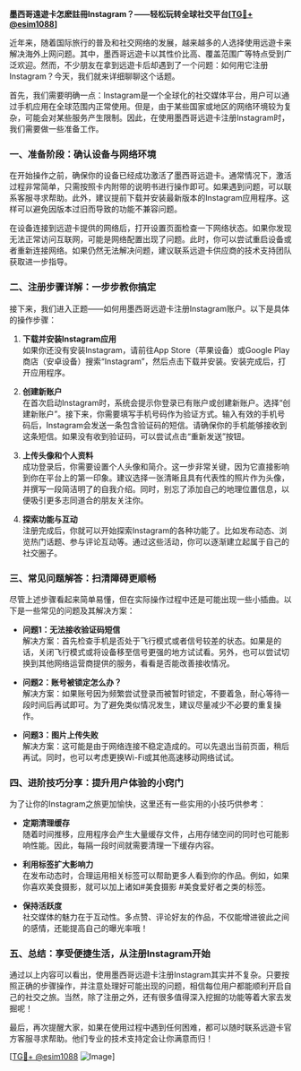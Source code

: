 **墨西哥遠遊卡怎麽註冊Instagram？——轻松玩转全球社交平台[[TG💪+ @esim1088](https://t.me/s/esim1088)]**

近年来，随着国际旅行的普及和社交网络的发展，越来越多的人选择使用远遊卡来解决海外上网问题。其中，墨西哥远遊卡以其性价比高、覆盖范围广等特点受到广泛欢迎。然而，不少朋友在拿到远遊卡后却遇到了一个问题：如何用它注册Instagram？今天，我们就来详细聊聊这个话题。

首先，我们需要明确一点：Instagram是一个全球化的社交媒体平台，用户可以通过手机应用在全球范围内正常使用。但是，由于某些国家或地区的网络环境较为复杂，可能会对某些服务产生限制。因此，在使用墨西哥远遊卡注册Instagram时，我们需要做一些准备工作。

### **一、准备阶段：确认设备与网络环境**

在开始操作之前，确保你的设备已经成功激活了墨西哥远遊卡。通常情况下，激活过程非常简单，只需按照卡内附带的说明书进行操作即可。如果遇到问题，可以联系客服寻求帮助。此外，建议提前下载并安装最新版本的Instagram应用程序。这样可以避免因版本过旧而导致的功能不兼容问题。

在设备连接到远遊卡提供的网络后，打开设置页面检查一下网络状态。如果你发现无法正常访问互联网，可能是网络配置出现了问题。此时，你可以尝试重启设备或者重新连接网络。如果仍然无法解决问题，建议联系远遊卡供应商的技术支持团队获取进一步指导。

### **二、注册步骤详解：一步步教你搞定**

接下来，我们进入正题——如何用墨西哥远遊卡注册Instagram账户。以下是具体的操作步骤：

1. **下载并安装Instagram应用**  
   如果你还没有安装Instagram，请前往App Store（苹果设备）或Google Play商店（安卓设备）搜索“Instagram”，然后点击下载并安装。安装完成后，打开应用程序。

2. **创建新账户**  
   在首次启动Instagram时，系统会提示你登录已有账户或创建新账户。选择“创建新账户”。接下来，你需要填写手机号码作为验证方式。输入有效的手机号码后，Instagram会发送一条包含验证码的短信。请确保你的手机能够接收到这条短信。如果没有收到验证码，可以尝试点击“重新发送”按钮。

3. **上传头像和个人资料**  
   成功登录后，你需要设置个人头像和简介。这一步非常关键，因为它直接影响到你在平台上的第一印象。建议选择一张清晰且具有代表性的照片作为头像，并撰写一段简洁明了的自我介绍。同时，别忘了添加自己的地理位置信息，以便吸引更多志同道合的朋友关注你。

4. **探索功能与互动**  
   注册完成后，你就可以开始探索Instagram的各种功能了。比如发布动态、浏览热门话题、参与评论互动等。通过这些活动，你可以逐渐建立起属于自己的社交圈子。

### **三、常见问题解答：扫清障碍更顺畅**

尽管上述步骤看起来简单易懂，但在实际操作过程中还是可能出现一些小插曲。以下是一些常见的问题及其解决方案：

- **问题1：无法接收验证码短信**  
  解决方案：首先检查手机是否处于飞行模式或者信号较差的状态。如果是的话，关闭飞行模式或将设备移至信号更强的地方试试看。另外，也可以尝试切换到其他网络运营商提供的服务，看看是否能改善接收情况。

- **问题2：账号被锁定怎么办？**  
  解决方案：如果账号因为频繁尝试登录而被暂时锁定，不要着急，耐心等待一段时间后再试即可。为了避免类似情况发生，建议尽量减少不必要的重复操作。

- **问题3：图片上传失败**  
  解决方案：这可能是由于网络连接不稳定造成的。可以先退出当前页面，稍后再试。同时，也可以考虑更换Wi-Fi或其他高速移动网络试试。

### **四、进阶技巧分享：提升用户体验的小窍门**

为了让你的Instagram之旅更加愉快，这里还有一些实用的小技巧供参考：

- **定期清理缓存**  
  随着时间推移，应用程序会产生大量缓存文件，占用存储空间的同时也可能影响性能。因此，每隔一段时间就需要清理一下缓存内容。

- **利用标签扩大影响力**  
  在发布动态时，合理运用相关标签可以帮助更多人看到你的作品。例如，如果你喜欢美食摄影，就可以加上诸如#美食摄影 #美食爱好者之类的标签。

- **保持活跃度**  
  社交媒体的魅力在于互动性。多点赞、评论好友的作品，不仅能增进彼此之间的感情，还能提高自己的曝光率哦！

### **五、总结：享受便捷生活，从注册Instagram开始**

通过以上内容可以看出，使用墨西哥远遊卡注册Instagram其实并不复杂。只要按照正确的步骤操作，并注意处理好可能出现的问题，相信每位用户都能顺利开启自己的社交之旅。当然，除了注册之外，还有很多值得深入挖掘的功能等着大家去发掘呢！

最后，再次提醒大家，如果在使用过程中遇到任何困难，都可以随时联系远遊卡官方客服寻求帮助。他们专业的技术支持定会让你满意而归！

[[TG💪+ @esim1088](https://t.me/s/esim1088) ![Image](https://i.postimg.cc/4NQfJmqS/Snipaste-2025-05-13-00-14-12.png)]